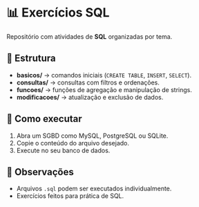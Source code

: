 # 📊 Exercícios SQL

Repositório com atividades de **SQL** organizadas por tema.

## 📂 Estrutura
- **basicos/** → comandos iniciais (`CREATE TABLE`, `INSERT`, `SELECT`).
- **consultas/** → consultas com filtros e ordenações.
- **funcoes/** → funções de agregação e manipulação de strings.
- **modificacoes/** → atualização e exclusão de dados.

## 🚀 Como executar
1. Abra um SGBD como MySQL, PostgreSQL ou SQLite.
2. Copie o conteúdo do arquivo desejado.
3. Execute no seu banco de dados.

## 📝 Observações
- Arquivos `.sql` podem ser executados individualmente.
- Exercícios feitos para prática de SQL.
